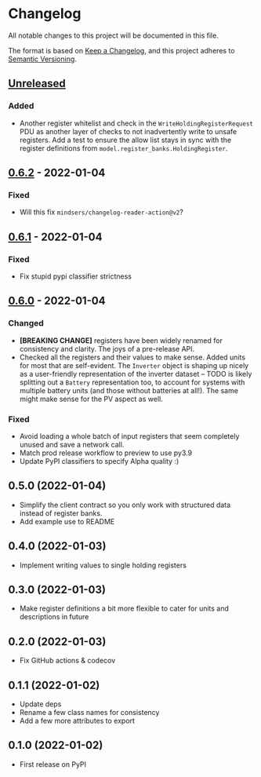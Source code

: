 # Changelog

All notable changes to this project will be documented in this file.

The format is based on [Keep a Changelog](https://keepachangelog.com/en/1.0.0/),
and this project adheres to [Semantic Versioning](https://semver.org/spec/v2.0.0.html).

## [Unreleased]
### Added
- Another register whitelist and check in the `WriteHoldingRegisterRequest` PDU as another layer of checks
  to not inadvertently write to unsafe registers. Add a test to ensure the allow list stays in sync with
  the register definitions from `model.register_banks.HoldingRegister`.

## [0.6.2] - 2022-01-04
### Fixed
- Will this fix `mindsers/changelog-reader-action@v2`?

## [0.6.1] - 2022-01-04
### Fixed
- Fix stupid pypi classifier strictness

## [0.6.0] - 2022-01-04
### Changed
- **[BREAKING CHANGE]** registers have been widely renamed for consistency and clarity. The joys of a pre-release API.
- Checked all the registers and their values to make sense. Added units for most that are self-evident. The
  `Inverter` object is shaping up nicely as a user-friendly representation of the inverter dataset – TODO is
  likely splitting out a `Battery` representation too, to account for systems with multiple battery units (and
  those without batteries at all!). The same might make sense for the PV aspect as well.

### Fixed
- Avoid loading a whole batch of input registers that seem completely unused and save a network call.
- Match prod release workflow to preview to use py3.9
- Update PyPI classifiers to specify Alpha quality :)

## 0.5.0 (2022-01-04)
- Simplify the client contract so you only work with structured data instead of register banks.
- Add example use to README

## 0.4.0 (2022-01-03)
- Implement writing values to single holding registers

## 0.3.0 (2022-01-03)
- Make register definitions a bit more flexible to cater for units and descriptions in future

## 0.2.0 (2022-01-03)
- Fix GitHub actions & codecov

## 0.1.1 (2022-01-02)
- Update deps
- Rename a few class names for consistency
- Add a few more attributes to export

## 0.1.0 (2022-01-02)
- First release on PyPI

[Unreleased]: https://github.com/dewet22/givenergy-modbus/compare/v0.6.2...HEAD
[0.6.2]: https://github.com/dewet22/givenergy-modbus/compare/v0.6.1...v0.6.2
[0.6.1]: https://github.com/dewet22/givenergy-modbus/compare/v0.6.0...v0.6.1
[0.6.0]: https://github.com/dewet22/givenergy-modbus/compare/v0.5.0...v0.6.0
